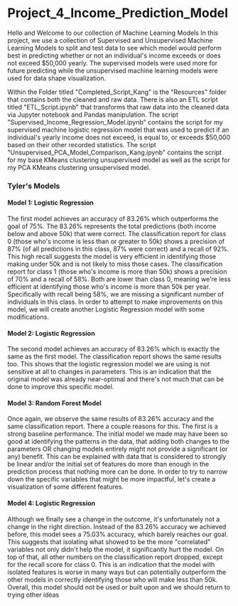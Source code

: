 # Project_4_Income_Prediction_Model
Hello and Welcome to our collection of Machine Learning Models
In this project, we use a collection of Supervised and Unsupervised Machine Learning Models to split and test data 
to see which model would perform best in predicting whether or not an individual's income exceeds or does not exceed $50,000 yearly. 
The supervised models were used more for future predicting while the unsupervised machine learning models were used for data shape visualization.

Within the Folder titled "Completed_Script_Kang" is the "Resources" folder that contains both the cleaned and raw data. There is also an ETL script titled "ETL_Script.ipynb" that transforms that raw data into the cleaned data via Jupyter notebook and Pandas manipulation. The script "Supervised_Income_Regression_Model.ipynb" contains the script for my supervised machine logistic regression model that was used to predict if an individual's yearly income does not exceed, is equal to, or exceeds $50,000 based on their other recorded statistics. The script "Unsupervised_PCA_Model_Comparison_Kang.ipynb" contains the script for my base KMeans clustering unsupervised model as well as the script for my PCA KMeans clustering unsupervised model. 

### Tyler's Models
#### Model 1: Logistic Regression
The first model achieves an accuracy of 83.26% which outperforms the goal of 75%. The 83.26% represents the total predictions (both income below and above 50k) that were correct.
The classification report for class 0 (those who's income is less than or greater to 50k) shows a precision of 87% (of all predictions in this class, 87% were correct) and a recall of 92%. This high recall suggests the model is very efficient in identifying those making under 50k and is not likely to miss those cases.
The classification report for class 1 (those who's income is more than 50k) shows a precision of 70% and a recall of 58%. Both are lower than class 0, meaning we're less efficient at identifying those who's income is more than 50k per year. Specifically with recall being 58%, we are missing a significant number of individuals in this class. In order to attempt to make improvements on this model, we will create another Logistic Regression model with some modifications.

#### Model 2: Logistic Regression
The second model achieves an accuracy of 83.26% which is exactly the same as the first model. The classification report shows the same results too. This shows that the logistic regression model we are using is not sensitive at all to changes in parameters. This is an indication that the original model was already near-optimal and there's not much that can be done to improve this specific model.

#### Model 3: Random Forest Model
Once again, we observe the same results of 83.26% accuracy and the same classification report. There a couple reasons for this. The first is a strong baseline performance. The initial model we made may have been so good at identifying the patterns in the data, that adding both changes to the parameters OR changing models entirely might not provide a significant (or any) benefit. This can be explained with data that is considered to strongly be linear and/or the initial set of features do more than enough in the prediction process that nothing more can be done. In order to try to narrow down the specific variables that might be more impactful, let's create a visualization of some different features.

#### Model 4: Logistic Regression
Although we finally see a change in the outcome, it's unfortunately not a change in the right direction. Instead of the 83.26% accuracy we achieved before, this model sees a 75.03% accuracy, which barely reaches our goal. This suggests that isolating what showed to be the more "correlated" variables not only didn't help the model, it significantly hurt the model. On top of that, all other numbers on the classification report dropped, except for the recall score for class 0. This is an indication that the model with isolated features is worse in many ways but can potentially outperform the other models in correctly identifying those who will make less than 50k. Overall, this model should not be used or built upon and we should return to trying other ideas
